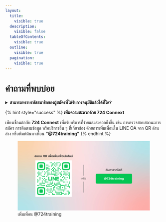 ```yaml
---
layout:
  title:
    visible: true
  description:
    visible: false
  tableOfContents:
    visible: true
  outline:
    visible: true
  pagination:
    visible: true
---
```


# คำถามที่พบบ่อย

<details>

<summary><strong>สามารถทราบรหัสสมาชิกของผู้สมัครที่ได้รับการอนุมัติแล้วได้ที่ใด?</strong></summary>

เข้าระบบ 724 Agent Love แล้วไปที่เมนู ศรีกรุง --> รายการสมัครสมาชิก ท่านจะเห็นตารางแสดงรายการผู้สมัครสมาชิกผ่านการแนะนำของท่าน

<figure>
  <img src="../.gitbook/assets/srikrung-member-list.png" alt="">
  <figcaption>ตารางแสดงรายการผู้สมัครสมาชิก</figcaption>
</figure>

</details>

{% hint style="success" %}
**เพิ่มความสะดวกด้วย 724 Connext**

เพียงเชื่อมต่อกับ **724 Connext** เพื่อรับบริการที่ง่ายและสะดวกยิ่งขึ้น เช่น การตรวจสอบสถานะการสมัคร การติดตามข้อมูล หรือบริการอื่น ๆ ที่เกี่ยวข้อง ด้วยการเพิ่มเพื่อนใน LINE OA จาก QR ด้านล่าง หรือพิมพ์ค้นหาเพื่อน **"@724training"**
{% endhint %}

<figure>
  <img src="../.gitbook/assets/add-line-724training.png" alt="">
  <figcaption>เพิ่มเพื่อน @724training</figcaption>
</figure>

